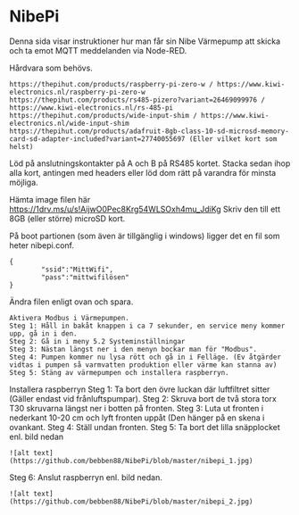# NibePi

Denna sida visar instruktioner hur man får sin Nibe Värmepump att skicka och ta emot MQTT meddelanden via Node-RED.

Hårdvara som behövs.
```
https://thepihut.com/products/raspberry-pi-zero-w / https://www.kiwi-electronics.nl/raspberry-pi-zero-w
https://thepihut.com/products/rs485-pizero?variant=26469099976 / https://www.kiwi-electronics.nl/rs-485-pi
https://thepihut.com/products/wide-input-shim / https://www.kiwi-electronics.nl/wide-input-shim
https://thepihut.com/products/adafruit-8gb-class-10-sd-microsd-memory-card-sd-adapter-included?variant=27740055697 (Eller vilket kort som helst)
```
Löd på anslutningskontakter på A och B på RS485 kortet. Stacka sedan ihop alla kort, antingen med headers eller löd dom rätt på varandra för minsta möjliga.

Hämta image filen här https://1drv.ms/u/s!AijwO0Pec8Krg54WLSOxh4mu_JdiKg
Skriv den till ett 8GB (eller större) microSD kort.

På boot partionen (som även är tillgänglig i windows) ligger det en fil som heter nibepi.conf. 
```
{
        "ssid":"MittWifi",
        "pass":"mittwifilösen"
}
```
Ändra filen enligt ovan och spara.
```
Aktivera Modbus i Värmepumpen.
Steg 1: Håll in bakåt knappen i ca 7 sekunder, en service meny kommer upp, gå in i den.
Steg 2: Gå in i meny 5.2 Systeminställningar
Steg 3: Nästan längst ner i den menyn bockar man för "Modbus".
Steg 4: Pumpen kommer nu lysa rött och gå in i Felläge. (Ev åtgärder vidtas i pumpen så varmvatten produktion eller värme kan stanna av)
Steg 5: Stäng av värmepumpen och installera raspberryn.
```
Installera raspberryn
Steg 1: Ta bort den övre luckan där luftfiltret sitter (Gäller endast vid frånluftspumpar).
Steg 2: Skruva bort de två stora torx T30 skruvarna längst ner i botten på fronten.
Steg 3: Luta ut fronten i nederkant 10-20 cm och lyft fronten uppåt (Den hänger på en skena i ovankant.
Steg 4: Ställ undan fronten.
Steg 5: Ta bort det lilla snäpplocket enl. bild nedan
```
![alt text](https://github.com/bebben88/NibePi/blob/master/nibepi_1.jpg)
```
Steg 6: Anslut raspberryn enl. bild nedan.
```
![alt text](https://github.com/bebben88/NibePi/blob/master/nibepi_2.jpg)
```
